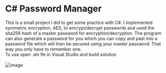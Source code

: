 # C# Password Manager
This is a small project I did to get some practice with C#. I implemented symmetric encryption, AES, to encrypt/decrypt passwords and used the sha256 hash of a master password for encryption/decryption. The program can also generate a password for you which you can copy and past into a password file which will then be secured using your master password. That way you only have to remember one. <br> 
To use open .sln fle in Visual Studio and build solution 
<br><br> ![image](https://github.com/user-attachments/assets/a08d4c5e-9e47-44c6-be5a-224eb484388d)

